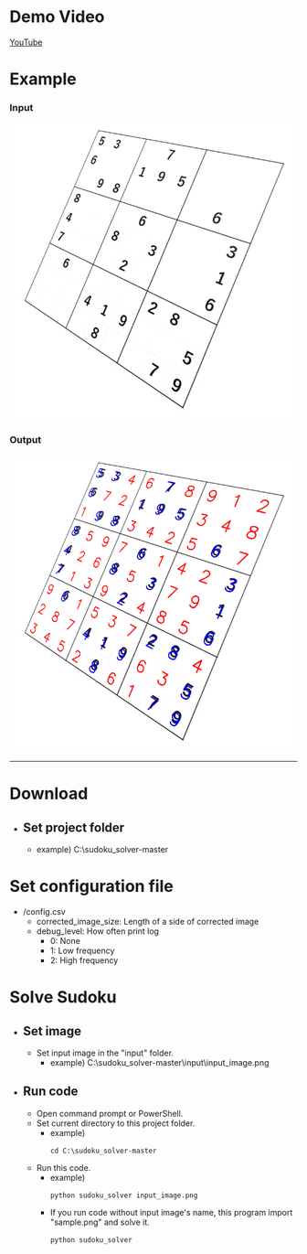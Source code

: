 # Demo Video

[YouTube](https://www.youtube.com/watch?v=KSHXEJjfQM8)

# Example
### Input
![input/sample.png](https://github.com/AkienMain/sudoku_solver/blob/master/input/sample.png?raw=true)  
### Output
![output/sample.png/output.png](https://github.com/AkienMain/sudoku_solver/blob/master/output/sample.png/output.png?raw=true)  

---

# Download
- ## Set project folder
  - example) C:\sudoku_solver-master
# Set configuration file
- /config.csv
  - corrected_image_size: Length of a side of corrected image
  - debug_level: How often print log
    - 0: None
    - 1: Low frequency
    - 2: High frequency
# Solve Sudoku
- ## Set image
  - Set input image in the "input" folder.
    - example) C:\sudoku_solver-master\input\input_image.png
- ## Run code
  - Open command prompt or PowerShell.
  - Set current directory to this project folder.
    - example)
        ```
        cd C:\sudoku_solver-master
        ```
  - Run this code.
    - example)
        ```
        python sudoku_solver input_image.png
        ```
    - If you run code without input image's name, this program import "sample.png" and solve it.
        ```
        python sudoku_solver
        ```
